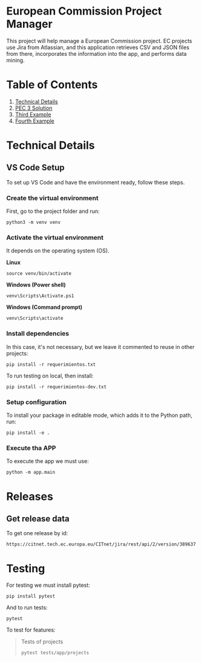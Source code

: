 # European Commission Project Manager

This project will help manage a European Commission project. EC projects use Jira from Atlassian, and this application retrieves CSV and JSON files from there, incorporates the information into the app, and performs data mining.

# Table of Contents

1. [Technical Details](#technical-details)
2. [PEC 3 Solution](#pec-3-solution)
3. [Third Example](#third-example)
4. [Fourth Example](#fourth-examplehttpwwwfourthexamplecom)

# Technical Details

## VS Code Setup

To set up VS Code and have the environment ready, follow these steps.

### Create the virtual environment

First, go to the project folder and run:

``` 
python3 -m venv venv
```

### Activate the virtual environment

It depends on the operating system (OS).

__Linux__

```
source venv/bin/activate
```

__Windows (Power shell)__

```
venv\Scripts\Activate.ps1
```

__Windows (Command prompt)__

```
venv\Scripts\activate
```

### Install dependencies

In this case, it's not necessary, but we leave it commented to reuse in other projects:

```
pip install -r requerimientos.txt
```

To run testing on local, then install:

```
pip install -r requerimientos-dev.txt
```

### Setup configuration

To install your package in editable mode, which adds it to the Python path, run:

```
pip install -e .
```

### Execute tha APP

To execute the app we must use:

```
python -m app.main
```

# Releases

## Get release data

To get one release by id:

```
https://citnet.tech.ec.europa.eu/CITnet/jira/rest/api/2/version/389637
```

# Testing

For testing we must install pytest:

```
pip install pytest
```

And to run tests:

```
pytest
```

To test for features:

> Tests of projects
> 
> ```pytest tests/app/projects```
> 



